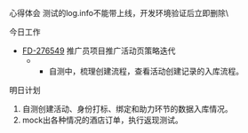 
心得体会
测试的log.info不能带上线，开发环境验证后立即删除\

今日工作
- [FD-276549](http://pmo.corp.qunar.com/browse/FD-276549) 推广员项目推广活动页策略迭代
    - - 自测中，梳理创建流程，查看活动创建记录的入库流程。

明日计划
1. 自测创建活动、身份打标、绑定和助力环节的数据入库情况。
2. mock出各种情况的酒店订单，执行返现测试。



